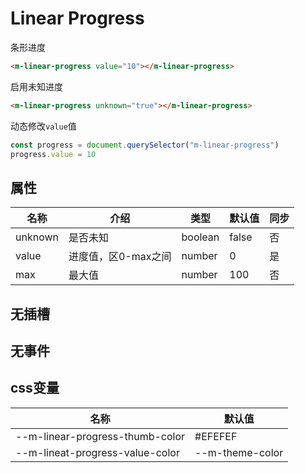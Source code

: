 # Linear Progress

条形进度

```html view
<m-linear-progress value="10"></m-linear-progress>
```

启用未知进度

```html view
<m-linear-progress unknown="true"></m-linear-progress>
```

动态修改`value`值

```js
const progress = document.querySelector("m-linear-progress")
progress.value = 10
```

## 属性

| 名称    | 介绍                | 类型    | 默认值 | 同步 |
| ------- | ------------------- | ------- | ------ | ---- |
| unknown | 是否未知            | boolean | false  | 否   |
| value   | 进度值，区0-max之间 | number  | 0      | 是   |
| max     | 最大值              | number  | 100    | 否   |

## 无插槽

## 无事件

## css变量

| 名称                            | 默认值          |
| ------------------------------- | --------------- |
| --m-linear-progress-thumb-color | #EFEFEF         |
| --m-lineat-progress-value-color | --m-theme-color |

